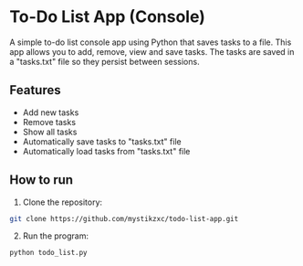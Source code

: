 # To-Do List App (Console)

A simple to-do list console app using Python that saves tasks to a file.
This app allows you to add, remove, view and save tasks. The tasks are saved in a "tasks.txt" file so they persist between sessions.

## Features
- Add new tasks
- Remove tasks
- Show all tasks
- Automatically save tasks to "tasks.txt" file 
- Automatically load tasks from "tasks.txt" file

## How to run
1. Clone the repository:
```bash
git clone https://github.com/mystikzxc/todo-list-app.git
```

2. Run the program:
```bash
python todo_list.py
```